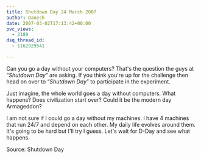 ```yaml
---
title: Shutdown Day 24 March 2007
author: Danesh
date: 2007-03-02T17:13:42+00:00
pvc_views:
  - 2189
dsq_thread_id:
  - 1162929541

---
```

Can you go a day without your computers? That's the question the guys at &#8220;_Shutdown Day_&#8221; are asking. If you think you're up for the challenge then head on over to &#8220;_Shutdown Day_&#8221; to participate in the experiment.

Just imagine, the whole world goes a day without computers. What happens? Does civilization start over? Could it be the modern day Armageddon?

I am not sure if I could go a day without my machines. I have 4 machines that run 24/7 and depend on each other. My daily life evolves around them. It's going to be hard but I'll try I guess. Let's wait for D-Day and see what happens.

Source: Shutdown Day